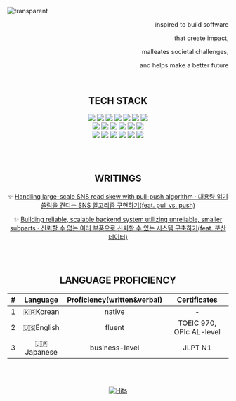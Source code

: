 
![transparent](https://capsule-render.vercel.app/api?type=transparent&fontColor=04B078&text=insightp25&height=150&fontSize=60&desc=backend,%20data-streaming,%20AI,%20team,%20future,%20impact&descAlignY=75&descAlign=60&animation=twinkling)












<div align=right>

inspired to build software

that create impact, 

malleates societal challenges, 

and helps make a better future
  
</div>











<br>

















<div align="center">

## TECH STACK
  
  <img src="https://img.shields.io/badge/Java-04B078?style=flat-square&logo=Java&logoColor=FFFFFF"/>
  <img src="https://img.shields.io/badge/Spring-04B078?style=flat-square&logo=Spring&logoColor=FFFFFF"/>
  <img src="https://img.shields.io/badge/SpringBoot-04B078?style=flat-square&logo=SpringBoot&logoColor=FFFFFF"/>
  <img src="https://img.shields.io/badge/Gradle-04B078?style=flat-square&logo=gradle&Color=FFFFFF"/>
  <img src="https://img.shields.io/badge/Mybatis-04B078?style=flat-square&logoColor=FFFFFF"/>
  <img src="https://img.shields.io/badge/Mysql-04B078?style=flat-square&logo=MySql&logoColor=FFFFFF"/>
  <img src="https://img.shields.io/badge/Redis-04B078?style=flat-square&logo=Redis&logoColor=FFFFFF"/>
  <br>
  <img src="https://img.shields.io/badge/Python-04B078?style=flat-square&logo=Python&logoColor=FFFFFF"/>
  <img src="https://img.shields.io/badge/C%23-04B078?style=flat-square&logo=csharp&logoColor=FFFFFF"/>
  <img src="https://img.shields.io/badge/C-04B078?style=flat-square&logo=c&logoColor=FFFFFF"/>
  <img src="https://img.shields.io/badge/JavaScript-04B078?style=flat-square&logo=javascript&logoColor=FFFFFF"/>
  <img src="https://img.shields.io/badge/TypeScript-04B078?style=flat-square&logo=typescript&logoColor=FFFFFF"/>
  <img src="https://img.shields.io/badge/NestJS-04B078?style=flat-square&logo=nestjs&logoColor=FFFFFF"/>
  <br>
  <img src="https://img.shields.io/badge/Jenkins-04B078?style=flat-square&logo=Jenkins&logoColor=FFFFFF"/>
  <img src="https://img.shields.io/badge/Docker-04B078?style=flat-square&logo=docker&logoColor=FFFFFF"/>
  <img src="https://img.shields.io/badge/k8s-04B078?style=flat-square&logo=kubernetes&logoColor=FFFFFF"/>
  <img src="https://img.shields.io/badge/Git-04B078?style=flat-square&logo=Git&logoColor=FFFFFF"/>
  <img src="https://img.shields.io/badge/GitHub-04B078?style=flat-square&logo=GitHub&logoColor=FFFFFF"/>
  <img src="https://img.shields.io/badge/AWS-04B078?style=flat-square&logo=amazonaws&logoColor=FFFFFF"/>

</div>













<br><br>
































<div align=center>

## WRITINGS

✨ [Handling large-scale SNS read skew with pull-push algorithm · 대용량 읽기 쏠림을 견디는 SNS 알고리즘 구현하기(feat. pull vs. push)](https://velog.io/@rmndr/scalable-application-with-pull-push-for-low-latency)
  
✨ [Building reliable, scalable backend system utilizing unreliable, smaller subparts · 신뢰할 수 없는 여러 부품으로 신뢰할 수 있는 시스템 구축하기(feat. 분산 데이터)](https://velog.io/@rmndr/scalable-application-with-distributed-data)


  

</div>













<br><br>




















<div align=center>

## LANGUAGE PROFICIENCY

|#|Language|**Proficiency(written&verbal)**|**Certificates**|
|:--:|:--:|:--:|:--:|
|1|🇰🇷Korean|native|-|
|2|🇺🇸English|fluent|TOEIC 970, OPIc AL-level|
|3|🇯🇵Japanese|business-level|JLPT N1|

</div>



















<br><br>














<div align=center>
  
[![Hits](https://hits.seeyoufarm.com/api/count/incr/badge.svg?url=https%3A%2F%2Fgithub.com%2Finsightp25%2Finsightp25%2Fedit%2Fmain%2FREADME.md&count_bg=%2304B078&title_bg=%2304B078&icon=&icon_color=%23E7E7E7&title=hits&edge_flat=true)](https://hits.seeyoufarm.com) 

</div>





